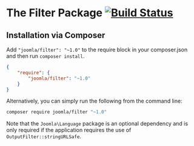 # The Filter Package [![Build Status](https://travis-ci.org/joomla-framework/filter.png?branch=master)](https://travis-ci.org/joomla-framework/filter)


## Installation via Composer

Add `"joomla/filter": "~1.0"` to the require block in your composer.json and then run `composer install`.

```json
{
	"require": {
		"joomla/filter": "~1.0"
	}
}
```

Alternatively, you can simply run the following from the command line:

```sh
composer require joomla/filter "~1.0"
```

Note that the `Joomla\Language` package is an optional dependency and is only required if the application requires the use of `OutputFilter::stringURLSafe`.
